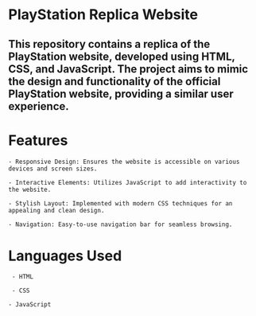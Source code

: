 # PlayStation Replica Website
## This repository contains a replica of the PlayStation website, developed using HTML, CSS, and JavaScript. The project aims to mimic the design and functionality of the official PlayStation website, providing a similar user experience.
# Features
```
- Responsive Design: Ensures the website is accessible on various devices and screen sizes.

- Interactive Elements: Utilizes JavaScript to add interactivity to the website.

- Stylish Layout: Implemented with modern CSS techniques for an appealing and clean design.

- Navigation: Easy-to-use navigation bar for seamless browsing.
```
# Languages Used
```
 - HTML

 - CSS

- JavaScript
```
